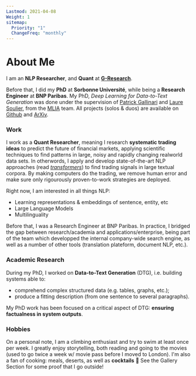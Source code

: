 ```yaml
---
Lastmod: 2021-04-08
Weight: 1
sitemap:
  Priority: "1"
  ChangeFreq: "monthly"
---
```


# About Me

I am an **NLP Researcher**, and **Quant** at [**G-Research**](https://www.gresearch.co.uk/about/).

Before that, I did my **PhD** at **Sorbonne Université**, while being a **Research Engineer** at **BNP Paribas**. My PhD, _Deep Learning for Data-to-Text Generation_ was done under the supervision of [Patrick Gallinari][1] and [Laure Soulier][2], from the [MLIA][3] team. All projects (solos \& duos) are available on [Github][4] and [ArXiv][5].

### Work

I work as a **Quant Researcher**, meaning I research **systematic trading ideas** to predict the future of financial markets, applying scientific techniques to find patterns in large, noisy and rapidly changing realworld data sets. In otherwords, I apply and develop state-of-the-art NLP approaches (read [_transformers_](<https://en.wikipedia.org/wiki/Transformer_(machine_learning_model)>)) to find trading signals in large textual corpora. By making computers do the trading, we remove human error and make sure only rigourously proven-to-work strategies are deployed.

Right now, I am interested in all things NLP:

- Learning representations & embeddings of sentence, entity, etc
- Large Language Models
- Multilinguality

Before that, I was a Research Engineer at BNP Paribas. In practice, I bridged the gap between research/academia and applications/enterprise, being part of the team which developped the internal company-wide search engine, as well as a number of other tools (translation plateform, document NLP, etc.).

### Academic Research

During my PhD, I worked on **Data-to-Text Generation** (DTG), i.e. building systems able to:

- comprehend complex structured data (e.g. tables, graphs, etc.);
- produce a fitting description (from one sentence to several paragraphs).

My PhD work has been focused on a critical aspect of DTG: **ensuring factualness in system outputs**.

### Hobbies

On a personal note, I am a climbing enthusiast and try to swim at least once per week. I greatly enjoy storytelling, both reading and going to the movies (used to go twice a week w/ movie pass before I moved to London). I'm also a fan of cooking: meals, deserts, as well as **cocktails** :tropical_drink: See the Gallery Section for some proof that I go outside!

[1]: http://www-connex.lip6.fr/~gallinar/gallinari/pmwiki.php
[2]: https://mlia.lip6.fr/soulier/
[3]: https://mlia.lip6.fr/
[4]: https://github.com/KaijuML
[5]: https://arxiv.org/search/cs?searchtype=author&query=Rebuffel%2C+C
